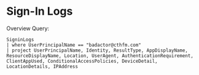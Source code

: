# Sign-In Logs







Overview Query:

```kusto
SigninLogs
| where UserPrincipalName == "badactor@cthfm.com"
| project UserPrincipalName, Identity, ResultType, AppDisplayName, ResourceDisplayName, Location, UserAgent, AuthenticationRequirement, ClientAppUsed, ConditionalAccessPolicies, DeviceDetail, LocationDetails, IPAddress
```

